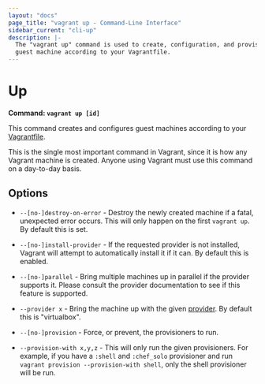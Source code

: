 ```yaml
---
layout: "docs"
page_title: "vagrant up - Command-Line Interface"
sidebar_current: "cli-up"
description: |-
  The "vagrant up" command is used to create, configuration, and provision a
  guest machine according to your Vagrantfile.
---
```


# Up

**Command: `vagrant up [id]`**

This command creates and configures guest machines according to your
[Vagrantfile](/docs/vagrantfile/).

This is the single most important command in Vagrant, since it is how
any Vagrant machine is created. Anyone using Vagrant must use this command
on a day-to-day basis.

## Options

* `--[no-]destroy-on-error` - Destroy the newly created machine if a fatal,
  unexpected error occurs. This will only happen on the first `vagrant up`.
  By default this is set.

* `--[no-]install-provider` - If the requested provider is not installed,
  Vagrant will attempt to automatically install it if it can. By default this
  is enabled.

* `--[no-]parallel` - Bring multiple machines up in parallel if the provider
  supports it. Please consult the provider documentation to see if this feature
  is supported.

* `--provider x` - Bring the machine up with the given
  [provider](/docs/providers/). By default this is "virtualbox".

* `--[no-]provision` - Force, or prevent, the provisioners to run.

* `--provision-with x,y,z` - This will only run the given provisioners. For
  example, if you have a `:shell` and `:chef_solo` provisioner and run
  `vagrant provision --provision-with shell`, only the shell provisioner will
  be run.
